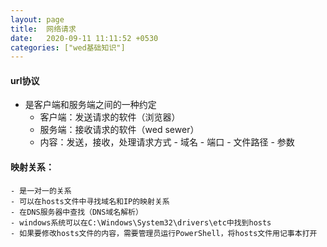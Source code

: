 ```yaml
---
layout: page
title:  网络请求
date:   2020-09-11 11:11:52 +0530
categories: ["wed基础知识"]
---
```


#### url协议
   - 是客户端和服务端之间的一种约定
     - 客户端：发送请求的软件（浏览器）
     - 服务端：接收请求的软件（wed sewer）
     - 内容：发送，接收，处理请求方式
    - 域名
    - 端口
    - 文件路径
    - 参数
#### 映射关系：
    - 是一对一的关系
    - 可以在hosts文件中寻找域名和IP的映射关系
    - 在DNS服务器中查找（DNS域名解析）
    - windows系统可以在C:\Windows\System32\drivers\etc中找到hosts
    - 如果要修改hosts文件的内容，需要管理员运行PowerShell，将hosts文件用记事本打开